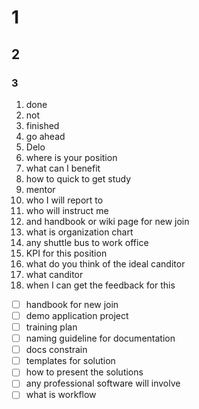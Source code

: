 # 1 #
## 2 ##
### 3 ###
1. done
2. not
3. finished
4. go ahead
5. Delo
6. where is your position
7. what can I benefit
8. how to quick to get study
9. mentor
10. who I will report to
11. who will instruct me
12. and handbook or wiki page for new join
13. what is organization chart
14. any shuttle bus to work office
15. KPI for this position
16. what do you think of the ideal canditor
17. what canditor
18. when I can get the feedback for this
- [ ] handbook for new join
- [ ] demo application project
- [ ] training plan
- [ ] naming guideline for documentation
- [ ] docs constrain
- [ ] templates for solution
- [ ] how to present the solutions
- [ ] any professional software will involve
- [ ] what is workflow
